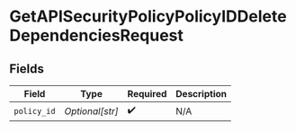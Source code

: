 # GetAPISecurityPolicyPolicyIDDeleteDependenciesRequest


## Fields

| Field              | Type               | Required           | Description        |
| ------------------ | ------------------ | ------------------ | ------------------ |
| `policy_id`        | *Optional[str]*    | :heavy_check_mark: | N/A                |
